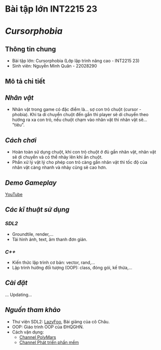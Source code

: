 # Bài tập lớn INT2215 23
# *Cursorphobia*
## Thông tin chung
- Bài tập lớn: Cursorphobia (Lớp lập trình nâng cao - INT2215 23)
- Sinh viên: Nguyễn Minh Quân - 22028290
## Mô tả chi tiết
## *Nhân vật*
- Nhân vật trong game có đặc điểm là... sợ con trỏ chuột (cursor - phobia). Khi ta di chuyển chuột đến gần thì player sẽ di chuyển theo hướng ra xa con trỏ, nếu chuột chạm vào nhân vật thì nhân vật sẽ... "tiêu".
## *Cách chơi*
- Hoàn toàn sử dụng chuột, khi con trỏ chuột ở đủ gần nhân vật, nhân vật sẽ di chuyển và có thể nhảy lên khi ấn chuột.
- Phần xử lý vật lý cho phép con trỏ càng gần nhân vật thì tốc độ của nhân vật càng nhanh và nhảy cũng sẽ cao hơn.
## *Demo Gameplay*
[YouTube](https://www.youtube.com/watch?v=KDwvrNPs01A)
## *Các kĩ thuật sử dụng*
### *SDL2*
- Groundtile, render,...
- Tải hình ảnh, text, âm thanh đơn giản.
### *C++*
- Kiến thức lập trình cơ bản: vector, rand,...
- Lập trình hướng đối tượng (OOP): class, đóng gói, kế thừa,...
## *Cài đặt*
... Updating...
## *Nguồn tham khảo*
- Thư viện SDL2:  [LazyFoo](https://lazyfoo.net/tutorials/SDL/index.php), Bài giảng của cô Châu.
- OOP: Giáo trình OOP của ĐHQGHN.
- Cách vận dụng: 
  - [Channel PolyMars](https://www.youtube.com/channel/UCl7dSJloxuCa9IBFml7sakw)
  - [Channel Phát triển phần mềm](https://www.youtube.com/@PhatTrienPhanMem123AZ)
